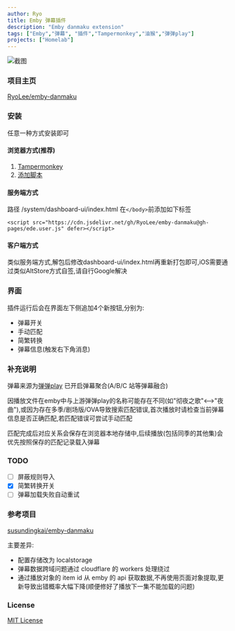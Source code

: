 ```yaml
---
author: Ryo
title: Emby 弹幕插件
description: "Emby danmaku extension"
tags: ["Emby","弹幕", "插件","Tampermonkey","油猴","弹弹play"]
projects: ["Homelab"]
---
```

![截图](https://s1.ax1x.com/2022/08/09/vltmKs.png)

### 项目主页
[RyoLee/emby-danmaku](https://github.com/RyoLee/emby-danmaku)

### 安装
任意一种方式安装即可

#### 浏览器方式(推荐)
1. [Tampermonkey](https://www.tampermonkey.net/)
2. [添加脚本](https://cdn.jsdelivr.net/gh/RyoLee/emby-danmaku@gh-pages/ede.user.js)

#### 服务端方式
路径 /system/dashboard-ui/index.html
在```</body>```前添加如下标签
```
<script src="https://cdn.jsdelivr.net/gh/RyoLee/emby-danmaku@gh-pages/ede.user.js" defer></script>
```

#### 客户端方式
类似服务端方式,解包后修改dashboard-ui/index.html再重新打包即可,iOS需要通过类似AltStore方式自签,请自行Google解决

### 界面
插件运行后会在界面左下侧追加4个新按钮,分别为:
- 弹幕开关
- 手动匹配
- 简繁转换
- 弹幕信息(触发右下角消息)

### 补充说明
弹幕来源为[弹弹play](https://www.dandanplay.com/) 已开启弹幕聚合(A/B/C 站等弹幕融合)

因播放文件在emby中与上游弹弹play的名称可能存在不同(如"彻夜之歌"<-->"夜曲"),或因为存在多季/剧场版/OVA导致搜索匹配错误,首次播放时请检查当前弹幕信息是否正确匹配,若匹配错误可尝试手动匹配

匹配完成后对应关系会保存在浏览器本地存储中,后续播放(包括同季的其他集)会优先按照保存的匹配记录载入弹幕

### TODO
- [ ] 屏蔽规则导入
- [x] 简繁转换开关
- [ ] 弹幕加载失败自动重试

### 参考项目

[susundingkai/emby-danmaku](https://github.com/susundingkai/emby-danmaku)

主要差异:
- 配置存储改为 localstorage
- 弹幕数据跨域问题通过 cloudflare 的 workers 处理绕过
- 通过播放对象的 item id 从 emby 的 api 获取数据,不再使用页面对象提取,更新导致出错概率大幅下降(顺便修好了播放下一集不能加载的问题)

### License
[MIT License](https://github.com/RyoLee/emby-danmaku/blob/master/LICENSE)